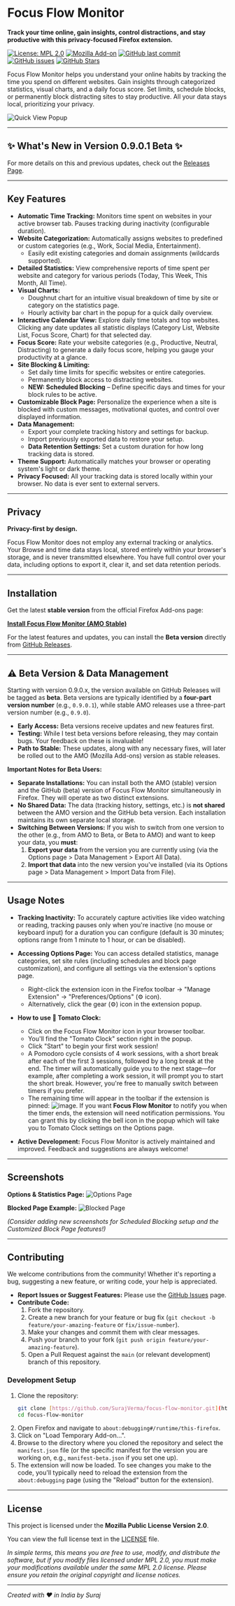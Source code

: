 # Focus Flow Monitor

**Track your time online, gain insights, control distractions, and stay productive with this privacy-focused Firefox extension.**

[![License: MPL 2.0](https://img.shields.io/badge/License-MPL_2.0-brightgreen.svg)](https://opensource.org/licenses/MPL-2.0)
[![Mozilla Add-on](https://img.shields.io/amo/v/focusflow-monitor?label=Firefox%20Add-on&color=007bff)](https://addons.mozilla.org/en-US/firefox/addon/focusflow-monitor/)
[![GitHub last commit](https://img.shields.io/github/last-commit/SurajVerma/focus-flow-monitor)](https://github.com/SurajVerma/focus-flow-monitor/commits/main)
[![GitHub issues](https://img.shields.io/github/issues/SurajVerma/focus-flow-monitor)](https://github.com/SurajVerma/focus-flow-monitor/issues)
[![GitHub Stars](https://img.shields.io/github/stars/SurajVerma/focus-flow-monitor?style=social)](https://github.com/SurajVerma/focus-flow-monitor/stargazers)

Focus Flow Monitor helps you understand your online habits by tracking the time you spend on different websites. Gain insights through categorized statistics, visual charts, and a daily focus score. Set limits, schedule blocks, or permanently block distracting sites to stay productive. All your data stays local, prioritizing your privacy.

![Quick View Popup](https://github.com/user-attachments/assets/0d307deb-52a1-4766-8ed2-fbde297cb331)

---

## ✨ What's New in Version 0.9.0.1 Beta ✨

For more details on this and previous updates, check out the [Releases Page](https://github.com/SurajVerma/focus-flow-monitor/releases).

---

## Key Features

- **Automatic Time Tracking:** Monitors time spent on websites in your active browser tab. Pauses tracking during inactivity (configurable duration).
- **Website Categorization:** Automatically assigns websites to predefined or custom categories (e.g., Work, Social Media, Entertainment).
  - Easily edit existing categories and domain assignments (wildcards supported).
- **Detailed Statistics:** View comprehensive reports of time spent per website and category for various periods (Today, This Week, This Month, All Time).
- **Visual Charts:**
  - Doughnut chart for an intuitive visual breakdown of time by site or category on the statistics page.
  - Hourly activity bar chart in the popup for a quick daily overview.
- **Interactive Calendar View:** Explore daily time totals and top websites. Clicking any date updates all statistic displays (Category List, Website List, Focus Score, Chart) for that selected day.
- **Focus Score:** Rate your website categories (e.g., Productive, Neutral, Distracting) to generate a daily focus score, helping you gauge your productivity at a glance.
- **Site Blocking & Limiting:**
  - Set daily time limits for specific websites or entire categories.
  - Permanently block access to distracting websites.
  - **NEW: Scheduled Blocking** – Define specific days and times for your block rules to be active.
- **Customizable Block Page:** Personalize the experience when a site is blocked with custom messages, motivational quotes, and control over displayed information.
- **Data Management:**
  - Export your complete tracking history and settings for backup.
  - Import previously exported data to restore your setup.
  - **Data Retention Settings:** Set a custom duration for how long tracking data is stored.
- **Theme Support:** Automatically matches your browser or operating system's light or dark theme.
- **Privacy Focused:** All your tracking data is stored locally within your browser. No data is ever sent to external servers.

---

## Privacy

**Privacy-first by design.**

Focus Flow Monitor does not employ any external tracking or analytics. Your Browse and time data stays local, stored entirely within your browser's storage, and is never transmitted elsewhere. You have full control over your data, including options to export it, clear it, and set data retention periods.

---

## Installation

Get the latest **stable version** from the official Firefox Add-ons page:

[**Install Focus Flow Monitor (AMO Stable)**](https://addons.mozilla.org/en-US/firefox/addon/focusflow-monitor/)

For the latest features and updates, you can install the **Beta version** directly from [GitHub Releases](https://github.com/SurajVerma/focus-flow-monitor/releases).

---

## ⚠️ Beta Version & Data Management

Starting with version 0.9.0.x, the version available on GitHub Releases will be tagged as **beta**. Beta versions are typically identified by a **four-part version number** (e.g., `0.9.0.1`), while stable AMO releases use a three-part version number (e.g., `0.9.0`).

- **Early Access:** Beta versions receive updates and new features first.
- **Testing:** While I test beta versions before releasing, they may contain bugs. Your feedback on these is invaluable!
- **Path to Stable:** These updates, along with any necessary fixes, will later be rolled out to the AMO (Mozilla Add-ons) version as stable releases.

**Important Notes for Beta Users:**

- **Separate Installations:** You can install both the AMO (stable) version and the GitHub (beta) version of Focus Flow Monitor simultaneously in Firefox. They will operate as two distinct extensions.
- **No Shared Data:** The data (tracking history, settings, etc.) is **not shared** between the AMO version and the GitHub beta version. Each installation maintains its own separate local storage.
- **Switching Between Versions:** If you wish to switch from one version to the other (e.g., from AMO to Beta, or Beta to AMO) and want to keep your data, you **must**:
  1.  **Export your data** from the version you are currently using (via the Options page > Data Management > Export All Data).
  2.  **Import that data** into the new version you've installed (via its Options page > Data Management > Import Data from File).

---

## Usage Notes

- **Tracking Inactivity:** To accurately capture activities like video watching or reading, tracking pauses only when you're inactive (no mouse or keyboard input) for a duration you can configure (default is 30 minutes; options range from 1 minute to 1 hour, or can be disabled).
- **Accessing Options Page:** You can access detailed statistics, manage categories, set site rules (including schedules and block page customization), and configure all settings via the extension's options page.
  - Right-click the extension icon in the Firefox toolbar → "Manage Extension" → "Preferences/Options" (⚙️ icon).
  - Alternatively, click the gear (⚙️) icon in the extension popup.
- **How to use 🍅 Tomato Clock:**

  - Click on the Focus Flow Monitor icon in your browser toolbar.
  - You'll find the "Tomato Clock" section right in the popup.
  - Click "Start" to begin your first work session!
  - A Pomodoro cycle consists of 4 work sessions, with a short break after each of the first 3 sessions, followed by a long break at the end. The timer will automatically guide you to the next stage—for example, after completing a work session, it will prompt you to start the short break. However, you're free to manually switch between timers if you prefer.
  - The remaining time will appear in the toolbar if the extension is pinned: ![image](https://github.com/user-attachments/assets/64ac383c-0406-4b57-b7ed-da80108d9b83). If you want **Focus Flow Monitor** to notify you when the timer ends, the extension will need notification permissions. You can grant this by clicking the bell icon in the popup which will take you to Tomato Clock settings on the Options page.

- **Active Development:** Focus Flow Monitor is actively maintained and improved. Feedback and suggestions are always welcome!

---

## Screenshots

**Options & Statistics Page:**
![Options Page](https://github.com/user-attachments/assets/387e0515-d242-44f5-9e64-03c74b12a2ca)

**Blocked Page Example:**
![Blocked Page](https://github.com/user-attachments/assets/01c6ba2b-595c-41a1-943b-15ed34228b61)

_(Consider adding new screenshots for Scheduled Blocking setup and the Customized Block Page features!)_

---

## Contributing

We welcome contributions from the community! Whether it's reporting a bug, suggesting a new feature, or writing code, your help is appreciated.

- **Report Issues or Suggest Features:** Please use the [GitHub Issues](https://github.com/SurajVerma/focus-flow-monitor/issues) page.
- **Contribute Code:**
  1.  Fork the repository.
  2.  Create a new branch for your feature or bug fix (`git checkout -b feature/your-amazing-feature` or `fix/issue-number`).
  3.  Make your changes and commit them with clear messages.
  4.  Push your branch to your fork (`git push origin feature/your-amazing-feature`).
  5.  Open a Pull Request against the `main` (or relevant development) branch of this repository.

### Development Setup

1.  Clone the repository:
    ```bash
    git clone [https://github.com/SurajVerma/focus-flow-monitor.git](https://github.com/SurajVerma/focus-flow-monitor.git)
    cd focus-flow-monitor
    ```
2.  Open Firefox and navigate to `about:debugging#/runtime/this-firefox`.
3.  Click on "Load Temporary Add-on...".
4.  Browse to the directory where you cloned the repository and select the `manifest.json` file (or the specific manifest for the version you are working on, e.g., `manifest-beta.json` if you set one up).
5.  The extension will now be loaded. To see changes you make to the code, you'll typically need to reload the extension from the `about:debugging` page (using the "Reload" button for the extension).

---

## License

This project is licensed under the **Mozilla Public License Version 2.0**.

You can view the full license text in the [LICENSE](LICENSE) file.

_In simple terms, this means you are free to use, modify, and distribute the software, but if you modify files licensed under MPL 2.0, you must make your modifications available under the same MPL 2.0 license. Please ensure you retain the original copyright and license notices._

---

_Created with ❤️ in India by Suraj_
